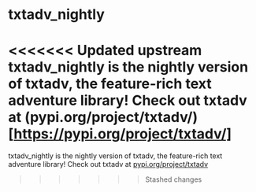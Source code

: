 # txtadv_nightly
<<<<<<< Updated upstream
txtadv_nightly is the nightly version of txtadv, the feature-rich text adventure library! Check out txtadv at (pypi.org/project/txtadv/)[https://pypi.org/project/txtadv/]
=======
txtadv_nightly is the nightly version of txtadv, the feature-rich text adventure library! Check out txtadv at [pypi.org/project/txtadv](https://pypi.org/project/txtadv)
>>>>>>> Stashed changes
